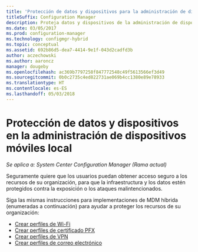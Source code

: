 ```yaml
---
title: 'Protección de datos y dispositivos para la administración de dispositivos móviles local '
titleSuffix: Configuration Manager
description: Proteja datos y dispositivos de la administración de dispositivos móviles local Configuration Manager.
ms.date: 03/05/2017
ms.prod: configuration-manager
ms.technology: configmgr-hybrid
ms.topic: conceptual
ms.assetid: 692b86d5-dea7-4414-9e1f-043d2cadfd3b
author: aczechowski
ms.author: aaroncz
manager: dougeby
ms.openlocfilehash: ac369b7797258f847772548c49f5613566ef3d49
ms.sourcegitcommit: 0b0c2735c4ed822731ae069b4cc1380e89e78933
ms.translationtype: HT
ms.contentlocale: es-ES
ms.lasthandoff: 05/03/2018
---
```

# <a name="protect-data-and-devices-in-on-premises-mobile-device-management"></a>Protección de datos y dispositivos en la administración de dispositivos móviles local

*Se aplica a: System Center Configuration Manager (Rama actual)*

Seguramente quiere que los usuarios puedan obtener acceso seguro a los recursos de su organización, para que la infraestructura y los datos estén protegidos contra la exposición o los ataques malintencionados.

Siga las mismas instrucciones para implementaciones de MDM híbrida (enumeradas a continuación) para ayudar a proteger los recursos de su organización:

- [Crear perfiles de Wi-Fi](create-wifi-profiles.md)
- [Crear perfiles de certificado PFX](create-pfx-certificate-profiles.md)
- [Crear perfiles de VPN](create-vpn-profiles.md)
- [Crear perfiles de correo electrónico](create-exchange-activesync-profiles.md)
